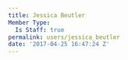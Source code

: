 ```yaml
---
title: Jessica Beutler
Member Type:
  Is Staff: true
permalink: users/jessica_beutler
date: '2017-04-25 16:47:24 Z'
---
```


